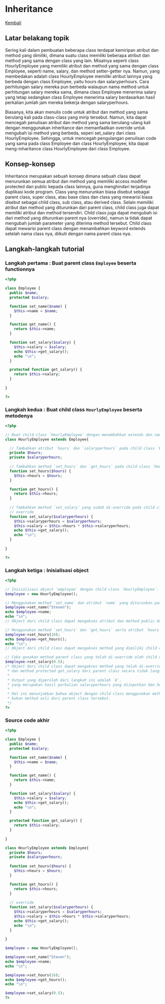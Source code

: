 # Inheritance

[Kembali](README.md)

## Latar belakang topik

Sering kali dalam pembuatan beberapa class terdapat kemiripan atribut dan method yang dimiliki, dimana suatu class memiliki beberapa atribut dan method yang sama dengan class yang lain. Misalnya seperti class HourlyEmployee yang memiliki atribut dan method yang sama dengan class Employee, seperti name, salary, dan method setter-getter nya. Namun, yang membedakan adalah class HourlyEmployee memiliki atribut lainnya yang berbeda dengan class Employee, yaitu hours dan salaryperhours. Cara perhitungan salary mereka pun berbeda walaupun nama method untuk perhitungan salary mereka sama, dimana class Employee menerima salary yang tetap sedangkan class Employee menerima salary berdasarkan hasil perkalian jumlah jam mereka bekerja dengan salaryperhours.

Biasanya, kita akan menulis code untuk atribut dan method yang sama berulang kali pada class-class yang mirip tersebut. Namun, kita dapat mencegah penulisan atribut dan method yang sama berulang-ulang kali dengan menggunakan inheritance dan memanfaatkan override untuk mengubah isi method yang berbeda, seperi set_salary dari class HourlyEmployee. Sehingga, untuk mencegah pengulangan penulisan code yang sama pada class Employee dan class HourlyEmployee, kita dapat meng-inharitance class HourlyEmployee dari class Employee.

## Konsep-konsep

Inheritance merupakan sebuah konsep dimana sebuah class dapat menurunkan semua atribut dan method yang memiliki access modifier protected dan public kepada class lainnya, guna menghindari terjadinya duplikasi kode program. Class yang menurunkan biasa disebut sebagai parent class, super class, atau base class dan class yang mewarisi biasa disebut sebagai child class, sub class, atau derived class. Selain memiliki atribut dan method yang diturunkan dari parent class, child class juga dapat memiliki atribut dan method tersendiri. Child class juga dapat mengubah isi dari method yang diturunkan parent nya (override), namun ia tidak dapat mengubah jumlah parameter yang diterima method tersebut. Child class dapat mewarisi parent class dengan menambahkan keyword extends setelah nama class nya, diikuti dengan nama parent class nya.

## Langkah-langkah tutorial

### Langkah pertama : Buat parent class `Employee` beserta functionnya

```php
<?php

class Employee {
  public $name;
  protected $salary;

  function set_name($name) {
    $this->name = $name;
  }

  function get_name() {
    return $this->name;
  }

  function set_salary($salary) {
    $this->salary = $salary;
    echo $this->get_salary();
    echo "\n";
  }

  protected function get_salary() {
    return $this->salary;
  }
  
}

?>
```

### Langkah kedua : Buat child class `HourlyEmployee` beserta metodenya

```php
<?php

// Buat child class `HourlyEmployee` dengan menambahkan extends dan nama parent class di samping nama class nya.
class HourlyEmployee extends Employee{

  // Tambahkan atribut `hours` dan `salaryperhours` pada child class `HourlyEmployee`. 
  private $hours;
  private $salaryperhours;  
  
  // Tambahkan method `set_hours` dan `get_hours` pada child class `HourlyEmployee`.
  function set_hours($hours) {
    $this->hours = $hours;
  }

  function get_hours() {
    return $this->hours;
  }
  
  // Tambahkan method `set_salary` yang sudah di-override pada child class `HourlyEmployee`. 
  // override
  function set_salary($salaryperhours) {
    $this->salaryperhours = $salaryperhours;
    $this->salary = $this->hours * $this->salaryperhours;
    echo $this->get_salary();
    echo "\n";
  }
  
}

?>
```


### Langkah ketiga : Inisialisasi object

```php
<?php

// Inisialisasi object `employee` dengan child class `HourlyEmployee`.
$employee = new HourlyEmployee();

// Menggunakan method `set_name` dan atribut `name` yang diturunkan parent class.
$employee->set_name("Steven");
echo $employee->name;
echo "\n";
// Object dari child class dapat mengakses atribut dan method public dari parent class.

// Menggunakan method `set_hours` dan `get_hours` serta atribut `hours` melalui kedua method yang dimiliki child class tersebut.
$employee->set_hours(16);
echo $employee->get_hours();
echo "\n";
// Object dari child class dapat mengakses method yang dimiliki child class sendiri beserta atributnya secara tidak langsung.

// Coba gunakan method parent class yang telah di-override oleh child class.
$employee->set_salary(0.5);
/* Object dari child class dapat mengakses method yang telah di-override dari parent class
 * dan method protected get_salary dari parent class secara tidak langsung.
 *
 * Output yang diperoleh dari langkah ini adalah `8`,
 * yang merupakan hasil perkalian salaryperhours yang diinputkan dan hours yang telah di-set sebelumnya.
 *
 * Hal ini menunjukkan bahwa object dengan child class menggunakan method yang telah di-override,
 * bukan method asli dari parent class tersebut.
 */
?>
```

### Source code akhir

```php
<?php

class Employee {
  public $name;
  protected $salary;

  function set_name($name) {
    $this->name = $name;
  }

  function get_name() {
    return $this->name;
  }

  function set_salary($salary) {
    $this->salary = $salary;
    echo $this->get_salary();
    echo "\n";
  }

  protected function get_salary() {
    return $this->salary;
  }
  
}

class HourlyEmployee extends Employee{
  private $hours;
  private $salaryperhours;  
  
  function set_hours($hours) {
    $this->hours = $hours;
  }

  function get_hours() {
    return $this->hours;
  }
   
  // override
  function set_salary($salaryperhours) {
    $this->salaryperhours = $salaryperhours;
    $this->salary = $this->hours * $this->salaryperhours;
    echo $this->get_salary();
    echo "\n";
  }
  
}

$employee = new HourlyEmployee();

$employee->set_name("Steven");
echo $employee->name;
echo "\n";

$employee->set_hours(16);
echo $employee->get_hours();
echo "\n";

$employee->set_salary(0.5);
?>
```
